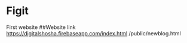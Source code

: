 # Figit
First website
##Website link https://digitalshosha.firebaseapp.com/index.html
/public/newblog.html
